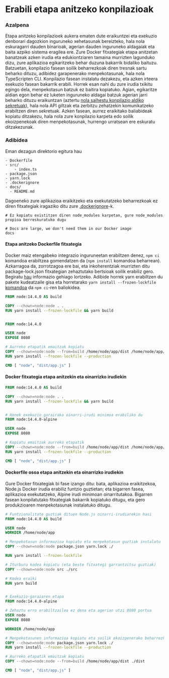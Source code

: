 # Erabili etapa anitzeko konpilazioak

### Azalpena

Etapa anitzeko konpilazioek aukera ematen dute eraikuntzei eta exekuzio denborari dagozkion inguruneko xehetasunak bereizteko, hala nola eskuragarri dauden binarioak, agerian dauden inguruneko aldagaiak eta baita azpiko sistema eragilea ere. Zure Docker fitxategiak etapa anitzetan banatzeak azken irudia eta edukiontziaren tamaina murrizten lagunduko dizu, zure aplikazioa egikaritzeko behar duzuna bakarrik bidaliko baituzu. Batzuetan, konpilazio fasean soilik beharrezkoak diren tresnak sartu beharko dituzu, adibidez garapenerako menpekotasunak, hala nola TypeScripten CLI. Konpilazio fasean instalatu dezakezu, eta azken irteera exekuzio fasean bakarrik erabili. Horrek esan nahi du zure irudia txikitu egingo dela, menpekotasun batzuk ez baitira kopiatuko. Agian, egikaritze aldian egon behar ez luketen inguruneko aldagai batzuk agerian jarri beharko dituzu eraikuntzan (aztertu [nola saihestu konpilazio aldiko sekretuak](./sections/docker/avoid-build-time-secrets.basque.md)), hala nola API giltzak eta zerbitzu zehatzekin komunikatzeko erabiltzen diren sekretuak. Azken fasean, aurrez eraikitako baliabideak kopiatu ditzakezu, hala nola zure konpilazio karpeta edo soilik ekoizpenekoak diren menpekotasunak, hurrengo urratsean ere eskuratu ditzakezunak.

### Adibidea

Eman dezagun direktorio egitura hau

```
- Dockerfile
- src/
    - index.ts
- package.json
- yarn.lock
- .dockerignore
- docs/
  - README.md
```
Dagoeneko zure aplikazioa eraikitzeko eta exekutatzeko beharrezkoak ez diren fitxategiak iragaziko ditu zure [.dockerignore](../docker/docker-ignore.basque.md)-k.

```
# Ez kopiatu existitzen diren node_modules karpetan, gure node_modules propioa berreskuratuko dugu

# Docs are large, we don't need them in our Docker image
docs
```

#### Etapa anitzeko Dockerfile fitxategia

Docker maiz etengabeko integrazio inguruneetan erabiltzen denez, `npm ci` komandoa erabiltzea gomendatzen da (`npm install` komandoa beharrean). Azkarragoa da, zorrotzagoa ere bai, eta inkoherentziak murrizten ditu package-lock.json fitxategian zehaztutako bertsioak soilik erabiliz gero. Begiratu [hau](https://docs.npmjs.com/cli/ci.html#description) informazio gehiago lortzeko. Adibide horrek yarn erabiltzen du pakete kudeatzaile gisa eta horretarako `yarn install --frozen-lockfile` [komandoa](https://classic.yarnpkg.com/en/docs/cli/install/) da `npm ci`-ren baliokidea.

```dockerfile
FROM node:14.4.0 AS build

COPY --chown=node:node . .
RUN yarn install --frozen-lockfile && yarn build


FROM node:14.4.0

USER node
EXPOSE 8080

# Aurreko etapatik emaitzak kopiatu
COPY --chown=node:node --from=build /home/node/app/dist /home/node/app/package.json /home/node/app/yarn.lock ./
RUN yarn install --frozen-lockfile --production

CMD [ "node", "dist/app.js" ]
```

#### Docker fitxategia etapa anitzekin eta oinarrizko irudiekin

```dockerfile
FROM node:14.4.0 AS build

COPY --chown=node:node . .
RUN yarn install --frozen-lockfile && yarn build


# Honek exekuzio garairako oinarri-irudi minimoa erabiliko du
FROM node:14.4.0-alpine

USER node
EXPOSE 8080

# Kopiatu emaitzak aurreko etapatik
COPY --chown=node:node --from=build /home/node/app/dist /home/node/app/package.json /home/node/app/yarn.lock ./
RUN yarn install --frozen-lockfile --production

CMD [ "node", "dist/app.js" ]
```

#### Dockerfile osoa etapa anitzekin eta oinarrizko irudiekin

Gure Docker fitxategiak bi fase izango ditu: bata, aplikazioa eraikitzekoa, Node.js Docker irudia erabiliz funtzio guztietan; eta bigarren fasea, aplikazioa exekutatzeko, Alpine irudi minimoan oinarritutakoa. Bigarren fasean konpilatutako fitxategiak bakarrik kopiatuko ditugu, eta gero produkzioaren menpekotasunak instalatuko ditugu.

```dockerfile
# Funtzionalitate guztiak dituen Node.js oinarri-irudiarekin hasi
FROM node:14.4.0 AS build

USER node
WORKDIR /home/node/app

# Menpekotasun informazioa kopiatu eta menpekotasun guztiak instalatu
COPY --chown=node:node package.json yarn.lock ./

RUN yarn install --frozen-lockfile

# Iturburu kodea kopiatu (eta beste fitxategi garrantzitsu guztiak)
COPY --chown=node:node src ./src

# Kodea eraiki
RUN yarn build


# Exekuzio-garaiaren etapa
FROM node:14.4.0-alpine

# Zehaztu erro erabiltzailea ez dena eta agerian utzi 8080 portua
USER node
EXPOSE 8080

WORKDIR /home/node/app

# Menpekotasunen informazioa kopiatu eta soilik ekoizpenerako beharrezko dire menpekotasunak instalatu
COPY --chown=node:node package.json yarn.lock ./
RUN yarn install --frozen-lockfile --production

# Aurreko etapatik emaitzak kopiatu
COPY --chown=node:node --from=build /home/node/app/dist ./dist

CMD [ "node", "dist/app.js" ]
```
